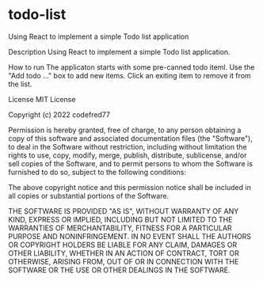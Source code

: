 # todo-list
Using React to implement a simple Todo list application

Description
Using React to implement a simple Todo list application.

How to run
The applicaton starts with some pre-canned todo iteml. Use the "Add todo ..." box to add new items. Click an exiting item to remove it from the list.

License
MIT License

Copyright (c) 2022 codefred77

Permission is hereby granted, free of charge, to any person obtaining a copy of this software and associated documentation files (the "Software"), to deal in the Software without restriction, including without limitation the rights to use, copy, modify, merge, publish, distribute, sublicense, and/or sell copies of the Software, and to permit persons to whom the Software is furnished to do so, subject to the following conditions:

The above copyright notice and this permission notice shall be included in all copies or substantial portions of the Software.

THE SOFTWARE IS PROVIDED "AS IS", WITHOUT WARRANTY OF ANY KIND, EXPRESS OR IMPLIED, INCLUDING BUT NOT LIMITED TO THE WARRANTIES OF MERCHANTABILITY, FITNESS FOR A PARTICULAR PURPOSE AND NONINFRINGEMENT. IN NO EVENT SHALL THE AUTHORS OR COPYRIGHT HOLDERS BE LIABLE FOR ANY CLAIM, DAMAGES OR OTHER LIABILITY, WHETHER IN AN ACTION OF CONTRACT, TORT OR OTHERWISE, ARISING FROM, OUT OF OR IN CONNECTION WITH THE SOFTWARE OR THE USE OR OTHER DEALINGS IN THE SOFTWARE.
